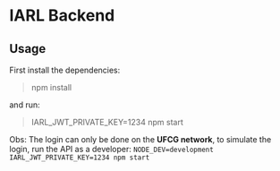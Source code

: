 # IARL Backend

## Usage
First install the dependencies:
> npm install  

and run:
> IARL_JWT_PRIVATE_KEY=1234 npm start  

Obs: The login can only be done on the **UFCG network**, to simulate the login, run the API as a developer: ```NODE_DEV=development IARL_JWT_PRIVATE_KEY=1234 npm start```

